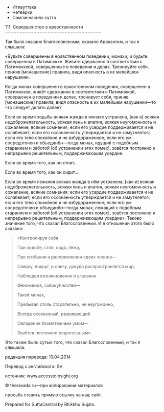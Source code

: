 









* Итивуттака
* Четвёрки
* Сампаннасила сутта


111\. Совершенство в нравственности
\=\=\=\=\=\=\=\=\=\=\=\=\=\=\=\=\=\=\=\=\=\=\=\=\=\=\=\=\=\=\=\=\=\=



Так было сказано Благословенным, сказано Арахантом, и так я слышала:


«Будьте совершенны в нравственном поведении, монахи, и будьте совершенны в Патимоккхе\. Живите сдержанно в соответствии с Патимоккхой, совершенные в поведении и делах\. Тренируйте себя, приняв \[монашеские\] правила, видя опасность в их малейшем нарушении\.


Когда монах совершенен в нравственном поведении, совершенен в Патимоккхе, живёт сдержанно в соответствии с Патимоккой, совершенен в поведении и делах, тренирует себя, приняв \[монашеские\] правила, видя опасность в их малейшем нарушении—то что следует делать далее?


Если во время ходьбы всякая жажда в монахе устранена, \[как и\] всякая недоброжелательность, всякая лень и апатия, всякая неугомонность и сожаление, всякие сомнения; если его усердие поддерживается и не ослабевает; если его осознанность утверждается и не замутняется; если его тело спокойное и не взбудораженное; если его ум сосредоточен и объединён—тогда монах, идущий с подобным старанием и заботой \[об устранении этих помех\], зовётся постоянно и непрерывно решительным, поддерживающим усердие\.


Если во время того, как он стоит…


Если во время того, как он сидит…


Если во время лежания всякая жажда в нём устранена, \[как и\] всякая недоброжелательность, всякая лень и апатия, всякая неугомонность и сожаление, всякие сомнения; если его усердие поддерживается и не ослабевает; если его осознанность утверждается и не замутняется; если его тело спокойное и не взбудораженное; если его ум сосредоточен и объединён—тогда монах, лежащий с подобным старанием и заботой \[об устранении этих помех\], зовётся постоянно и непрерывно решительным, поддерживающим усердие»\. Таково значение того, что сказал Благословенный\. И в отношении этого было сказано:



> «Контролируя себя  
> 
> При ходьбе, стоя, сидя, лёжа,  
> 
> При сгибании и распрямлении своих членов—  
> 
> Сверху, вокруг, и снизу, докуда распространяется мир,  
> 
> Наблюдая возникновение и угасание  
> 
> Феноменов, совокупностей—  
> 
> Такой монах,  
> 
> Пребывая столь старательно, не неугомонно,  
> 
> Всегда осознанный, развивающий  
> 
> Овладение безмятежным умом—  
> 
> Зовётся постоянно решительным»\.


Это также было сутью того, что сказал Благословенный, и так я слышала\.



редакция перевода: 10\.04\.2014


Перевод с английского: SV


источник: www\.accesstoinsight\.org


© theravada\.ru—при копировании материалов


просьба ставить прямую ссылку на наш сайт\.


Prepared for SuttaCentral by Bhikkhu Sujato\.






